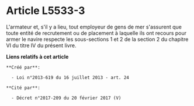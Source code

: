 # Article L5533-3

L'armateur et, s'il y a lieu, tout employeur de gens de mer s'assurent que toute entité de recrutement ou de placement à
laquelle ils ont recours pour armer le navire respecte les sous-sections 1 et 2 de la section 2 du chapitre VI du titre IV du
présent livre.

**Liens relatifs à cet article**

	**Créé par**:

	  - Loi n°2013-619 du 16 juillet 2013 - art. 24

	**Cité par**:

	  - Décret n°2017-209 du 20 février 2017 (V)
